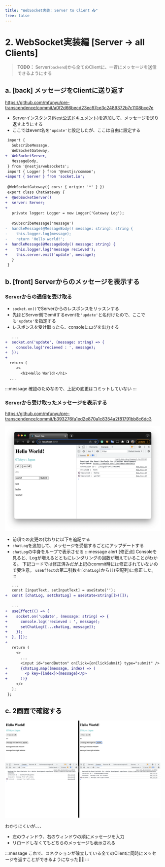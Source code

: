```yaml
---
title: "WebSocket実装: Server to Client 📥"
free: false
---
```


# 2. WebSocket実装編 [Server → all Clients]

> **TODO：**
> Server(`backend`)から全てのClientに、一斉にメッセージを送信できるようにする

## a. [back] メッセージをClientに送り返す

https://github.com/mfunyu/pre-transcendence/commit/a0f2d66becd23ec97ce3c2489372b7c1108bce7e

- Serverインスタンス[(Nest公式ドキュメント)](https://docs.nestjs.com/websockets/gateways#server)を追加して、メッセージを送り返すようにする
- ここではevent名を`'update'`と設定したが、ここは自由に設定する

```diff ts:chat.gateway.ts
 import {
   SubscribeMessage,
   WebSocketGateway,
+  WebSocketServer,
   MessageBody,
 } from '@nestjs/websockets';
 import { Logger } from '@nestjs/common';
+import { Server } from 'socket.io';
 
 @WebSocketGateway({ cors: { origin: '*' } })
 export class ChatGateway {
+  @WebSocketServer()
+  server: Server;
+
   private logger: Logger = new Logger('Gateway Log');
 
   @SubscribeMessage('message')
-  handleMessage(@MessageBody() message: string): string {
-    this.logger.log(message);
-    return 'Hello world!';
+  handleMessage(@MessageBody() message: string) {
+    this.logger.log('message recieved');
+    this.server.emit('update', message);
   }
 }
```

## b. [front] Serverからのメッセージを表示する

### Serverからの通信を受け取る

- `socket.on()`でServerからのレスポンスをリッスンする
- 先ほどServer側でemitするeventを`'update'`と名付けたので、ここでも`'update'`を指定する
- レスポンスを受け取ったら、consoleにログを出力する
```diff ts:App.tsx
   ...
+  socket.on('update', (message: string) => {
+    console.log('recieved : ', message);
+  });
+
  return (
     <>
       <h1>Hello World!</h1>
  ...
```
:::message
確認のためなので、上記の変更はコミットしていない
:::

### Serverから受け取ったメッセージを表示する
https://github.com/mfunyu/pre-transcendence/commit/b393276fa1ed2e870a1c8354a2f81791bb8c6dc3

![](/images/websocket2/2022-08-14-00-06-00.png)

- 前項での変更の代わりに以下を追記する
- `chatLog`を追加して、メッセージを受信するごとにアップデートする
- `chatLog`の中身をループで表示させる
:::message alert
[修正点]
Consoleを見ると、Logが増えるとともにレンダリングの回数が増えていることがわかる。
下記コードでは修正済みだが上記のcommit時には修正されていないので要注意。
`useEffect`の第二引数を`[chatLog]`から`[]`(空配列)に修正した。
:::

```diff ts:App.tsx 
   ...
   const [inputText, setInputText] = useState('');
+  const [chatLog, setChatLog] = useState<string[]>([]);
 
   ...
+  useEffect(() => {
+    socket.on('update', (message: string) => {
+      console.log('recieved : ', message);
+      setChatLog([...chatLog, message]);
+    });
+  }, []);
+
   return (
     <>
       ...
       <input id="sendButton" onClick={onClickSubmit} type="submit" />
+      {chatLog.map((message, index) => (
+        <p key={index}>{message}</p>
+      ))}
     </>
   );
 };
```

## c. 2画面で確認する

![](/images/websocket2/2022-08-14-00-16-58.png)

わかりにくいが、、、
- 左のウィンドウ、右のウィンドウの順にメッセージを入力
- リロードしなくてもどちらのメッセージも表示される

:::message
これで、コネクションが確立している全てのClientに同時にメッセージを返すことができるようになった👏👏
:::